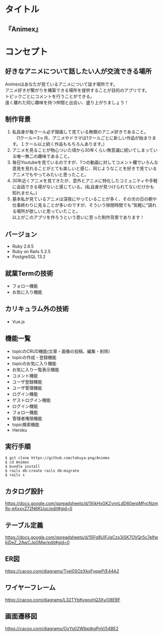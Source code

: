 # タイトル
## 『Animex』  
# コンセプト
## 好きなアニメについて話したい人が交流できる場所
Animexはあなたが見ているアニメについて話す場所です。  
アニメ好きが繋がりを構築できる場所を提供することが目的のアプリです。  
トピックごとにコメントを行うことができる。  
遠く離れた同じ趣味を持つ仲間と出会い、盛り上がりましょう！  
## 制作背景
1. 私自身が毎クール必ず録画して見ている無類のアニメ好きであること。  
　(1クール＝3ヶ月、アニメやドラマは1クールごとに新しい作品が始まります。１クール以上続く作品ももちろんあります。)  
2. アニメを見ることが物心ついた頃から30年くらい無意識に続いてしまっている唯一無二の趣味であること。  
3. 毎日Youtubeを見ているのですが、1つの動画に対してコメント欄でいろんな意見を見れることがとても楽しいと感じ、同じようなことを好きで見ているアニメでもやってみたいと思ったこと。  
4. 30年近くアニメを見てきたが、意外とアニメに特化したコミュニティや手軽に会話できる場がないと感じている。(私自身が見つけられてないだけかも知れません。)  
5. 基本私が見ているアニメは深夜にやっていることが多く、その次の日の朝や仕事終わりに見ることが多いのですが、そういう隙間時間でも”気軽に”語れる場所が欲しいと思っていたこと。  
以上がこのアプリを作ろうという思いに至った制作背景であります！  
## バージョン
* Ruby 2.6.5
* Ruby on Rails 5.2.5
* PostgreSQL 13.2
## 就業Termの技術
* フォロー機能　　
* お気に入り機能
## カリキュラム外の技術
* Vue.js　　
## 機能一覧
- topicのCRUD機能(文章・画像の投稿、編集・削除)
- topicの作成・登録機能
- topicのお気に入り機能
- お気に入り一覧表示機能
- コメント機能
- ユーザ登録機能
- ユーザ管理機能
- ログイン機能
- ゲストログイン機能
- ログイン機能
- フォロー機能
- 管理者権限機能
- topic検索機能
- Heroku
## 実行手順
```
$ git clone https://github.com/takuya-png/Animex
$ cd Animex
$ bundle install
$ rails db:create rails db:migrate
$ rails s
```
## カタログ設計
https://docs.google.com/spreadsheets/d/1XjkHxGKZynnLdD60erqMfycNzm9x-eXxxyZ72N6KUuc/edit#gid=0
## テーブル定義
https://docs.google.com/spreadsheets/d/15Fg8UlFJgCzs3iSK7OVQr5c7elfwkjDeZ_2AwCJpGMw/edit#gid=0
## ER図
https://cacoo.com/diagrams/Tvei0SOzXkxFyqwP/E44A2
## ワイヤーフレーム
https://cacoo.com/diagrams/L32TYbKvqoohQ3Xv/08EBF
## 画面遷移図
https://cacoo.com/diagrams/OxYs02WlbptkgPnV/54BE2